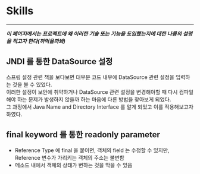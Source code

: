# Skills

---

***이 페이지에서는 프로젝트에 왜 이러한 기술 또는 기능을 도입했는지에 대한 나름의 설명을 적고자 한다(까먹을까봐)***

## JNDI 를 통한 DataSource 설정

스프링 설정 관련 책을 보다보면 대부분 코드 내부에 DataSource 관련 설정을 입력하는 것을 볼 수 있었다. <br>
이러한 설정이 보안에 취약하거나 DataSource 관련 설정을 변경해야할 때 다시 컴파일해야 하는 문제가 발생하지 않을까 하는 마음에 다른 방법을 찾아보게 되었다. <br>
그 과정에서 Java Name and Directory Interface 를 알게 되었고 이를 적용해보고자 하였다.

## final keyword 를 통한 readonly parameter

* Reference Type 에 final 을 붙이면, 객체의 field 는 수정할 수 있지만, Reference 변수가 가리키는 객체의 주소는 불변함
* 메소드 내에서 객체의 상태가 변하는 것을 막을 수 있음
